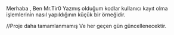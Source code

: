 Merhaba , Ben Mr.Tir0 
Yazmış olduğum kodlar kullanıcı kayıt olma işlemlerinin  nasıl yapıldığının küçük bir örneğidir.

//Proje daha tamamlanmamış Ve her geçen gün güncellenecektir.
